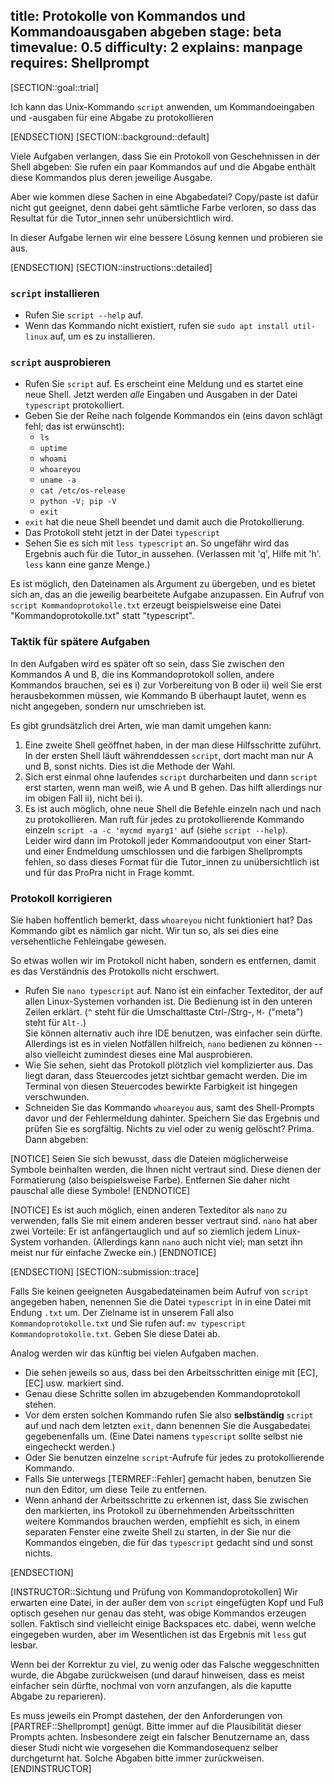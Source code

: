 title: Protokolle von Kommandos und Kommandoausgaben abgeben
stage: beta
timevalue: 0.5
difficulty: 2
explains: manpage
requires: Shellprompt
---
[SECTION::goal::trial]

Ich kann das Unix-Kommando `script` anwenden, um Kommandoeingaben und -ausgaben 
für eine Abgabe zu protokollieren

[ENDSECTION]
[SECTION::background::default]

Viele Aufgaben verlangen, dass Sie ein Protokoll von Geschehnissen in der Shell
abgeben: Sie rufen ein paar Kommandos auf und die Abgabe enthält diese Kommandos plus
deren jeweilige Ausgabe.

Aber wie kommen diese Sachen in eine Abgabedatei?
Copy/paste ist dafür nicht gut geeignet, denn dabei geht sämtliche Farbe verloren,
so dass das Resultat für die Tutor_innen sehr unübersichtlich wird.

In dieser Aufgabe lernen wir eine bessere Lösung kennen und probieren sie aus.

[ENDSECTION]
[SECTION::instructions::detailed]

### `script` installieren

- Rufen Sie `script --help` auf.
- Wenn das Kommando nicht existiert, rufen sie `sudo apt install util-linux` auf,
  um es zu installieren.


### `script` ausprobieren

- Rufen Sie `script` auf.
  Es erscheint eine Meldung und es startet eine neue Shell.
  Jetzt werden _alle_ Eingaben und Ausgaben in der Datei `typescript` protokolliert.
- Geben Sie der Reihe nach folgende Kommandos ein (eins davon schlägt fehl; das ist erwünscht):
    - `ls`
    - `uptime`
    - `whoami`
    - `whoareyou`
    - `uname -a`
    - `cat /etc/os-release`
    - `python -V; pip -V`
    - `exit`
- `exit` hat die neue Shell beendet und damit auch die Protokollierung.
- Das Protokoll steht jetzt in der Datei `typescript`
- Sehen Sie es sich mit `less typescript` an.
  So ungefähr wird das Ergebnis auch für die Tutor_in aussehen.
  (Verlassen mit 'q', Hilfe mit 'h'. `less` kann eine ganze Menge.)

Es ist möglich, den Dateinamen als Argument zu übergeben, und es bietet sich an, das an die
jeweilig bearbeitete Aufgabe anzupassen. Ein Aufruf von `script Kommandoprotokolle.txt` erzeugt
beispielsweise eine Datei "Kommandoprotokolle.txt" statt "typescript".


### Taktik für spätere Aufgaben

In den Aufgaben wird es später oft so sein, dass Sie zwischen den Kommandos A und B,
die ins Kommandoprotokoll sollen, andere Kommandos brauchen, sei es i) zur Vorbereitung von B
oder ii) weil Sie erst herausbekommen müssen, wie Kommando B überhaupt lautet, wenn es 
nicht angegeben, sondern nur umschrieben ist.

Es gibt grundsätzlich drei Arten, wie man damit umgehen kann:

1. Eine zweite Shell geöffnet haben, in der man diese Hilfsschritte zuführt.
   In der ersten Shell läuft währenddessen `script`, dort macht man nur A und B, sonst nichts.
   Dies ist die Methode der Wahl.
2. Sich erst einmal ohne laufendes `script` durcharbeiten und dann `script` erst starten,
   wenn man weiß, wie A und B gehen. 
   Das hilft allerdings nur im obigen Fall ii), nicht bei i).
3. Es ist auch möglich, ohne neue Shell die Befehle einzeln nach und nach zu protokollieren.
   Man ruft für jedes zu protokollierende Kommando einzeln `script -a -c 'mycmd myarg1'` auf
   (siehe `script --help`).  
   Leider wird dann im Protokoll jeder Kommandooutput von einer Start- und einer Endmeldung
   umschlossen und die farbigen Shellprompts fehlen, so dass dieses Format für die 
   Tutor_innen zu unübersichtlich ist und für das ProPra nicht in Frage kommt.


### Protokoll korrigieren

Sie haben hoffentlich bemerkt, dass `whoareyou` nicht funktioniert hat?
Das Kommando gibt es nämlich gar nicht.
Wir tun so, als sei dies eine versehentliche Fehleingabe gewesen.

So etwas wollen wir im Protokoll nicht haben, sondern es entfernen, damit es das
Verständnis des Protokolls nicht erschwert.

- Rufen Sie `nano typescript` auf.
  Nano ist ein einfacher Texteditor, der auf allen Linux-Systemen vorhanden ist.
  Die Bedienung ist in den unteren Zeilen erklärt. 
  (`^` steht für die Umschalttaste Ctrl-/Strg-, `M-` ("meta") steht für `Alt-`.)  
  Sie können alternativ auch ihre IDE benutzen, was einfacher sein dürfte.
  Allerdings ist es in vielen Notfällen hilfreich, `nano` bedienen zu können -- also
  vielleicht zumindest dieses eine Mal ausprobieren.
- Wie Sie sehen, sieht das Protokoll plötzlich viel komplizierter aus.
  Das liegt daran, dass Steuercodes jetzt sichtbar gemacht werden.
  Die im Terminal von diesen Steuercodes bewirkte Farbigkeit ist hingegen verschwunden.
- Schneiden Sie das Kommando `whoareyou` aus, samt des Shell-Prompts davor
  und der Fehlermeldung dahinter.
  Speichern Sie das Ergebnis und prüfen Sie es sorgfältig.
  Nichts zu viel oder zu wenig gelöscht? Prima. Dann abgeben:
  
[NOTICE]
Seien Sie sich bewusst, dass die Dateien möglicherweise Symbole beinhalten werden, die Ihnen nicht vertraut
sind. Diese dienen der Formatierung (also beispielsweise Farbe). 
Entfernen Sie daher nicht pauschal alle diese Symbole!
[ENDNOTICE]

[NOTICE]
Es ist auch möglich, einen anderen Texteditor als `nano` zu verwenden,
falls Sie mit einem anderen besser vertraut sind.
`nano` hat aber zwei Vorteile: Er ist anfängertauglich und auf so ziemlich jedem
Linux-System vorhanden.
(Allerdings kann `nano` auch nicht viel; man setzt ihn meist nur für einfache Zwecke ein.)
[ENDNOTICE]

[ENDSECTION]
[SECTION::submission::trace]

Falls Sie keinen geeigneten Ausgabedateinamen beim Aufruf von `script` angegeben haben,
nenennen Sie die Datei `typescript` in in eine Datei mit Endung `.txt` um.
Der Zielname ist in unserem Fall also `Kommandoprotokolle.txt` und Sie rufen auf:
`mv typescript Kommandoprotokolle.txt`.
Geben Sie diese Datei ab.

Analog werden wir das künftig bei vielen Aufgaben machen.

- Die sehen jeweils so aus, dass bei den Arbeitsschritten einige mit 
  [EC], [EC] usw. markiert sind.
- Genau diese Schritte sollen im abzugebenden Kommandoprotokoll stehen.
- Vor dem ersten solchen Kommando rufen Sie also **selbständig** `script` auf
  und nach dem letzten `exit`, dann benennen Sie die Ausgabedatei gegebenenfalls um.
  (Eine Datei namens `typescript` sollte selbst nie eingecheckt werden.)
- Oder Sie benutzen einzelne `script`-Aufrufe für jedes zu protokollierende Kommando.
- Falls Sie unterwegs [TERMREF::Fehler] gemacht haben, benutzen Sie nun den Editor,
  um diese Teile zu entfernen.
- Wenn anhand der Arbeitsschritte zu erkennen ist, dass Sie zwischen den
  markierten, ins Protokoll zu übernehmenden Arbeitsschritten weitere
  Kommandos brauchen werden, empfiehlt es sich, in einem separaten Fenster eine zweite Shell zu
  starten, in der Sie nur die Kommandos eingeben, die für das `typescript`
  gedacht sind und sonst nichts.

[ENDSECTION]

[INSTRUCTOR::Sichtung und Prüfung von Kommandoprotokollen]
Wir erwarten eine Datei, in der außer dem von `script` eingefügten Kopf und Fuß
optisch gesehen nur genau das steht, was obige Kommandos erzeugen sollen.
Faktisch sind vielleicht einige Backspaces etc. dabei, wenn welche eingegeben wurden,
aber im Wesentlichen ist das Ergebnis mit `less` gut lesbar.

Wenn bei der Korrektur zu viel, zu wenig oder das Falsche weggeschnitten wurde,
die Abgabe zurückweisen (und darauf hinweisen, dass es meist einfacher sein dürfte,
nochmal von vorn anzufangen, als die kaputte Abgabe zu reparieren).

Es muss jeweils ein Prompt dastehen, 
der den Anforderungen von [PARTREF::Shellprompt] genügt.
Bitte immer auf die Plausibilität dieser Prompts achten.
Insbesondere zeigt ein falscher Benutzername an, dass dieser Studi nicht wie
vorgesehen die Kommandosequenz selber durchgeturnt hat.
Solche Abgaben bitte immer zurückweisen.
[ENDINSTRUCTOR]
